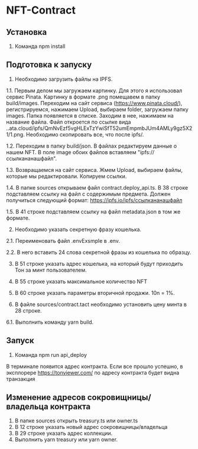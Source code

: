 # NFT-Contract


## Установка

1. Команда npm install


## Подготовка к запуску

1. Необходимо загрузить файлы на IPFS.

1.1. Первым делом мы загружаем картинку. Для этого я использовал сервис Pinata. Картинку в формате .png помещавем в папку build/images. Переходим на сайт сервиса (https://www.pinata.cloud/), регистрируемся, нажимаем Upload, выбираем folder, загружаем папку images.
     Папка появляется в списке. Заходим в нее, нажимаем на название файла. Файл откроется по ссылке вида ..ata.cloud/ipfs/QmNvEzf5vgHLExTzYwiSfT52umEmpmbJUm4AMLy9gz5X21/1.png. Необходимо скопировать все, что после ipfs/.

1.2. Переходим в папку build/json. В файлах редактируем данные о нашем NFT. В поле image обоих файлов вставляем "ipfs://ссылкананашфайл".

1.3. Возвращаемся на сайт сервиса. Жмем Upload, выбираем файлы, которые мы редактировали. Копируем ссылки.

1.4. В папке sources открываем файл contract.deploy_api.ts. В 38 строке подставляем ссылку на файл с содержимым предмета. Должен получиться следующий формат: https://ipfs.io/ipfs/ссылкананашфайл

1.5. В 41 строке подставляем ссылку на файл metadata.json в том же формате.


2. Необходимо указать секретную фразу кошелька.

2.1. Переименовать файл .envExsmple в .env.

2.2. В него вставить 24 слова секретной фразы из кошелька по образцу.

3. В 51 строке указать адрес кошелька, на который будут приходить Тон за минт пользователем.

4. В 55 строке указать максимальное количество NFT

5. В 60 строке указать параметры вторичной продажи. 10n = 1%.

6. В файле sources/contract.tact необходимо установить цену минта в 28 строке.

6.1. Выполнить команду yarn build.


## Запуск

1. Команда npm run api_deploy

В терминале появится адрес контракта. Если все прошло успешно, в эксплорере https://tonviewer.com/ по адресу контракта будет видна транзакция 

## Изменение адресов сокровищницы/владельца контракта
1. В папке sources открыть treasury.ts или owner.ts
2. В 12 строке указать новый адрес сокровищницы/владельца
3. В 29 строке указать адрес коллекции.
4. Выполнить yarn treasury или yarn owner.
